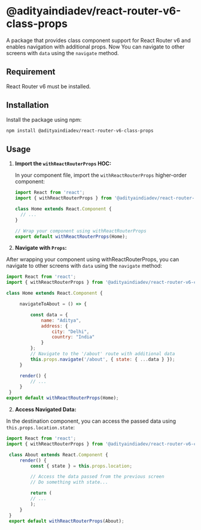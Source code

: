 # @adityaindiadev/react-router-v6-class-props

A package that provides class component support for React Router v6 and enables navigation with additional props. Now You can navigate to other screens with `data` using the `navigate` method.

## Requirement
React Router v6 must be installed.

## Installation

Install the package using npm:

```sh
npm install @adityaindiadev/react-router-v6-class-props
```

## Usage

1. **Import the `withReactRouterProps` HOC:**

   In your component file, import the `withReactRouterProps` higher-order component:

   ```jsx
   import React from 'react';
   import { withReactRouterProps } from '@adityaindiadev/react-router-v6-class-props';

   class Home extends React.Component {
     // ...
   }

   // Wrap your component using withReactRouterProps
   export default withReactRouterProps(Home);
    ```

 2. **Navigate with `Props`:**

   After wrapping your component using withReactRouterProps, you can navigate to other screens with `data` using the `navigate` method:

   ```jsx
   import React from 'react';
   import { withReactRouterProps } from '@adityaindiadev/react-router-v6-class-props';

   class Home extends React.Component {

        navigateToAbout = () => {

            const data = {
                name: "Aditya",
                address: {
                    city: "Delhi",
                    country: "India"
                }
            };
            // Navigate to the '/about' route with additional data
            this.props.navigate('/about', { state: { ...data } });
        }

        render() {
            // ...
        }
    } 
  export default withReactRouterProps(Home);
   ```

 2. **Access Navigated Data:**

   In the destination component, you can access the passed data using `this.props.location.state`:

   ```jsx
   import React from 'react';
   import { withReactRouterProps } from '@adityaindiadev/react-router-v6-class-props';

    class About extends React.Component {
        render() {
            const { state } = this.props.location;

            // Access the data passed from the previous screen
            // Do something with state...

            return (
            // ...
            );
        }
    }
    export default withReactRouterProps(About);

   ```